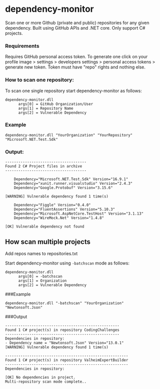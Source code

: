 # dependency-monitor
Scan one or more Github (private and public) repositories for any given dependency.
Built using GitHub APIs and .NET core.
Only support C# projects.

### Requirements
Requires GitHub personal access token. 
To generate one click on your profile image > settings > developers settings > personal access tokens > generate new token.
Token must have "repo" rights and nothing else.

### How to scan one repository:
To scan one single repository start dependency-monitor as follows:

```
dependency-monitor.dll 
      args[0] = GitHub Organization/User
      args[1] = Repository Name
      args[2] = Vulnerable Dependency
```
### Example
```
dependency-monitor.dll "YourOrganization" "YourRepository" "Microsoft.NET.Test.Sdk" 
```
### Output:
```
-------------------------------------
Found 2 C# Project files in archive
-------------------------------------

    Dependency="Microsoft.NET.Test.Sdk" Version="16.9.1" 
    Dependency="xunit.runner.visualstudio" Version="2.4.3" 
    Dependency="Google.Protobuf" Version="3.15.6" 
    
[WARNING] Vulnerable dependency found 1 time(s)

    Dependency="Figgle" Version="0.4.0" 
    Dependency="FluentAssertions" Version="5.10.3" 
    Dependency="Microsoft.AspNetCore.TestHost" Version="3.1.13" 
    Dependency="WireMock.Net" Version="1.4.8" 
    
[OK] Vulnerable dependency not found

```

## How scan multiple projects
Add repos names to repositories.txt

Start dependency-monitor using `-batchscan` mode as follows:

```
dependency-monitor.dll 
      args[0] = -batchscan
      args[1] = Organization
      args[2] = Vulnerable Dependency
```
###Example
```
dependency-monitor.dll "-batchscan" "YourOrganization" "Newtonsoft.Json"
```
###Output
```angular2html
----------------------------------------------------
Found 1 C# project(s) in repository CodingChallenges
----------------------------------------------------
Dependencies in repository:
- Dependency name = "Newtonsoft.Json" Version="13.0.1"
[WARNING] Vulnerable dependency found 1 time(s)

--------------------------------------------------------
Found 1 C# project(s) in repository ValheimExpertBuilder
--------------------------------------------------------
Dependencies in repository:

[OK] No dependencies in project.
Multi-repository scan mode complete..
```